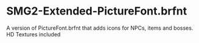 # SMG2-Extended-PictureFont.brfnt
A version of PictureFont.brfnt that adds icons for NPCs, items and bosses. HD Textures included
